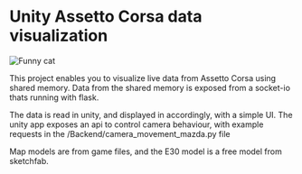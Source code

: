 # Unity Assetto Corsa data visualization

![Funny cat](assets/2025-05-2714-50-38_Clip_smallest-ezgif.com-video-to-gif-converter.gif)

This project enables you to visualize live data from Assetto Corsa using shared memory.
Data from the shared memory is exposed from a socket-io thats running with flask.

The data is read in unity, and displayed in accordingly, with a simple UI.
The unity app exposes an api to control camera behaviour, with example requests in the /Backend/camera_movement_mazda.py file 


Map models are from game files, and the E30 model is a free model from sketchfab.
